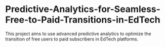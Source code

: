 # Predictive-Analytics-for-Seamless-Free-to-Paid-Transitions-in-EdTech
This project aims to use advanced predictive analytics to optimize the transition of free users to paid subscribers in EdTech platforms.
